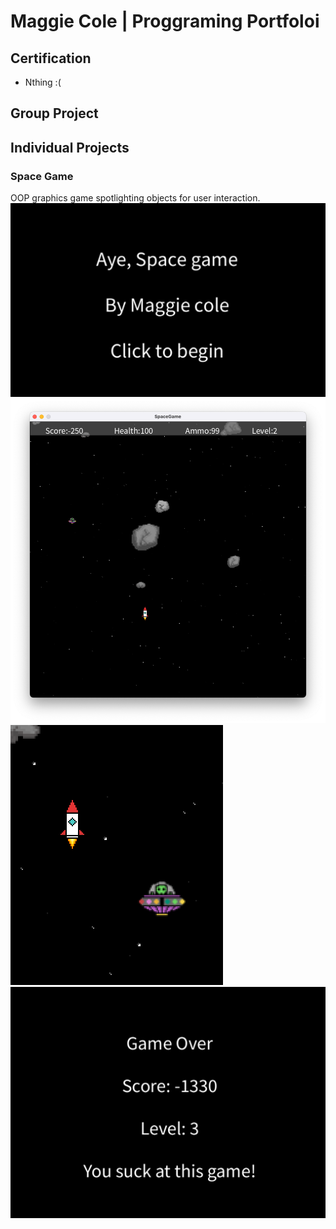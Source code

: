 # Maggie Cole | Proggraming Portfoloi 

## Certification
* Nthing :(

## Group Project 

## Individual Projects

### Space Game 
OOP graphics game spotlighting objects for user interaction. 
![Space Game Menu](https://github.com/MaggieColeDude/ProgrammingPortfolio/blob/main/images/Start.png?raw=true)
![Space Game Gameplay](https://github.com/MaggieColeDude/ProgrammingPortfolio/blob/main/images/GamePlay.png?raw=true)
![Space Game Alien Enemy](https://github.com/MaggieColeDude/ProgrammingPortfolio/blob/main/images/G3.png?raw=true)
![Space Game Gameover](https://github.com/MaggieColeDude/ProgrammingPortfolio/blob/main/images/End.png?raw=true)
